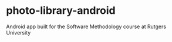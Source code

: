 # photo-library-android

Android app built for the Software Methodology course at Rutgers University
